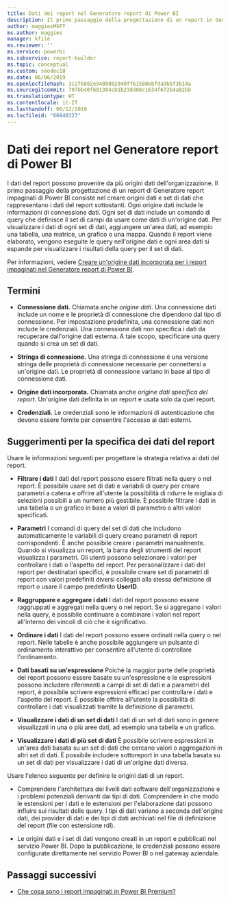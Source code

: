 ```yaml
---
title: Dati dei report nel Generatore report di Power BI
description: Il primo passaggio della progettazione di un report in Generatore report impaginati di Power BI consiste nel creare origini dati e set di dati che rappresentano i dati del report sottostanti.
author: maggiesMSFT
ms.author: maggies
manager: kfile
ms.reviewer: ''
ms.service: powerbi
ms.subservice: report-builder
ms.topic: conceptual
ms.custom: seodec18
ms.date: 06/06/2019
ms.openlocfilehash: 3c2f6882e9480802d40ff61580ebfda9bbf3b14a
ms.sourcegitcommit: 797bb40f691384cb1b23dd08c1634f672b4a82bb
ms.translationtype: HT
ms.contentlocale: it-IT
ms.lasthandoff: 06/12/2019
ms.locfileid: "66840327"
---
```

# <a name="report-data-in-power-bi-report-builder"></a>Dati dei report nel Generatore report di Power BI

I dati del report possono provenire da più origini dati dell'organizzazione. Il primo passaggio della progettazione di un report di Generatore report impaginati di Power BI consiste nel creare origini dati e set di dati che rappresentano i dati del report sottostanti. Ogni origine dati include le informazioni di connessione dati. Ogni set di dati include un comando di query che definisce il set di campi da usare come dati di un'origine dati. Per visualizzare i dati di ogni set di dati, aggiungere un'area dati, ad esempio una tabella, una matrice, un grafico o una mappa. Quando il report viene elaborato, vengono eseguite le query nell'origine dati e ogni area dati si espande per visualizzare i risultati della query per il set di dati.  

Per informazioni, vedere [Creare un'origine dati incorporata per i report impaginati nel Generatore report di Power BI](paginated-reports-embedded-data-source.md).


##  <a name="BkMk_ReportDataTerms"></a> Termini  
  
- **Connessione dati.** Chiamata anche *origine dati*. Una connessione dati include un nome e le proprietà di connessione che dipendono dal tipo di connessione. Per impostazione predefinita, una connessione dati non include le credenziali. Una connessione dati non specifica i dati da recuperare dall'origine dati esterna. A tale scopo, specificare una query quando si crea un set di dati.  
  
- **Stringa di connessione.** Una stringa di connessione è una versione stringa delle proprietà di connessione necessarie per connettersi a un'origine dati. Le proprietà di connessione variano in base al tipo di connessione dati.  
  
- **Origine dati incorporata.** Chiamata anche *origine dati specifica del report*. Un'origine dati definita in un report e usata solo da quel report.  
  
- **Credenziali.** Le credenziali sono le informazioni di autenticazione che devono essere fornite per consentire l'accesso ai dati esterni.  
  
##  <a name="BkMk_ReportDataTips"></a> Suggerimenti per la specifica dei dati del report

 Usare le informazioni seguenti per progettare la strategia relativa ai dati del report.  
  
- **Filtrare i dati** I dati del report possono essere filtrati nella query o nel report. È possibile usare set di dati e variabili di query per creare parametri a catena e offrire all'utente la possibilità di ridurre le migliaia di selezioni possibili a un numero più gestibile. È possibile filtrare i dati in una tabella o un grafico in base a valori di parametro o altri valori specificati.  
  
- **Parametri** I comandi di query del set di dati che includono automaticamente le variabili di query creano parametri di report corrispondenti. È anche possibile creare i parametri manualmente. Quando si visualizza un report, la barra degli strumenti del report visualizza i parametri. Gli utenti possono selezionare i valori per controllare i dati o l'aspetto del report. Per personalizzare i dati del report per destinatari specifici, è possibile creare set di parametri di report con valori predefiniti diversi collegati alla stessa definizione di report o usare il campo predefinito **UserID**. 
  
- **Raggruppare e aggregare i dati** I dati del report possono essere raggruppati e aggregati nella query o nel report. Se si aggregano i valori nella query, è possibile continuare a combinare i valori nel report all'interno dei vincoli di ciò che è significativo.  
  
- **Ordinare i dati** I dati del report possono essere ordinati nella query o nel report. Nelle tabelle è anche possibile aggiungere un pulsante di ordinamento interattivo per consentire all'utente di controllare l'ordinamento.  
  
- **Dati basati su un'espressione** Poiché la maggior parte delle proprietà del report possono essere basate su un'espressione e le espressioni possono includere riferimenti a campi di set di dati e a parametri del report, è possibile scrivere espressioni efficaci per controllare i dati e l'aspetto del report. È possibile offrire all'utente la possibilità di controllare i dati visualizzati tramite la definizione di parametri.  
  
- **Visualizzare i dati di un set di dati** I dati di un set di dati sono in genere visualizzati in una o più aree dati, ad esempio una tabella e un grafico.  
  
- **Visualizzare i dati di più set di dati** È possibile scrivere espressioni in un'area dati basata su un set di dati che cercano valori o aggregazioni in altri set di dati. È possibile includere sottoreport in una tabella basata su un set di dati per visualizzare i dati di un'origine dati diversa.  
  
 Usare l'elenco seguente per definire le origini dati di un report.  
  
- Comprendere l'architettura dei livelli dati software dell'organizzazione e i problemi potenziali derivanti dai tipi di dati. Comprendere in che modo le estensioni per i dati e le estensioni per l'elaborazione dati possono influire sui risultati delle query. I tipi di dati variano a seconda dell'origine dati, dei provider di dati e dei tipi di dati archiviati nel file di definizione del report (file con estensione rdl).  
  
- Le origini dati e i set di dati vengono creati in un report e pubblicati nel servizio Power BI. Dopo la pubblicazione, le credenziali possono essere configurate direttamente nel servizio Power BI o nel gateway aziendale. 

## <a name="next-steps"></a>Passaggi successivi

- [Che cosa sono i report impaginati in Power BI Premium?](paginated-reports-report-builder-power-bi.md)  
